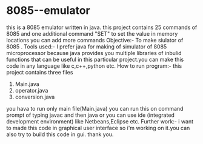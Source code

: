 # 8085--emulator
this is a 8085 emulator written in java.
this project contains 25 commands of 8085 and one additional command "SET" to set the value in memory locations
you can add more commands 
Objective:-
  To make siulator of 8085 .
Tools used:-
  I prefer java for making of simulator of 8085 microprocessor because java provides you multiple libraries of inbulid functions that can be useful in this particular project.you can make this code in any language like c,c++,python etc.
  How to run program:-
  this project contains three files 
 1) Main.java
 2) operator.java
 3) conversion.java
 
 you hava to run only main file(Main.java) you can run this on command prompt of typing javac <filename> and then java <java class filename>
  or you can use ide (integrated development environment) like Netbeans,Eclipse etc.
 Further work:-
  i want to made this code in graphical user interface so i'm working on it.you can also try to build this code in gui.
    thank you.

